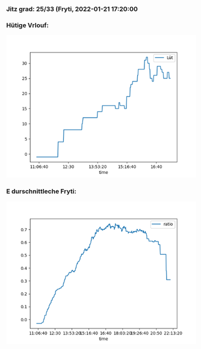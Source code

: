 ### Jitz grad: 25/33 (Fryti, 2022-01-21 17:20:00

### Hütige Vrlouf:
![Graph](Today.png)

### E durschnittleche Fryti:
![Graph](Fryti.png)